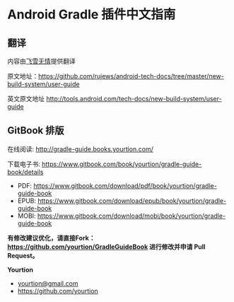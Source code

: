 # Android Gradle 插件中文指南

## 翻译

内容由[飞雪无情](http://www.flysnow.org)提供翻译

原文地址：<https://github.com/rujews/android-tech-docs/tree/master/new-build-system/user-guide>

英文原文地址 <http://tools.android.com/tech-docs/new-build-system/user-guide>

## GitBook 排版

在线阅读: http://gradle-guide.books.yourtion.com/

下载电子书: https://www.gitbook.com/book/yourtion/gradle-guide-book/details

- PDF: https://www.gitbook.com/download/pdf/book/yourtion/gradle-guide-book
- EPUB: https://www.gitbook.com/download/epub/book/yourtion/gradle-guide-book
- MOBI: https://www.gitbook.com/download/mobi/book/yourtion/gradle-guide-book

**有修改建议优化，请直接Fork：<https://github.com/yourtion/GradleGuideBook> 进行修改并申请 Pull Request。**

**Yourtion**
- yourtion@gmail.com
- https://github.com/yourtion

